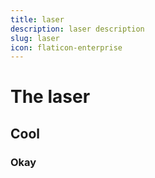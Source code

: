 ```yaml
---
title: laser
description: laser description
slug: laser
icon: flaticon-enterprise
---
```


# The laser
## Cool
### Okay

